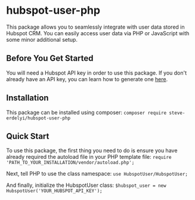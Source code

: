 # hubspot-user-php

This package allows you to seamlessly integrate with user data stored in Hubspot CRM. You can easily access user data via PHP or JavaScript with some minor additional setup.

## Before You Get Started
You will need a Hubspot API key in order to use this package. If you don't already have an API key, you can learn how to generate one [here](https://knowledge.hubspot.com/integrations/how-do-i-get-my-hubspot-api-key).

## Installation
This package can be installed using composer:
`composer require steve-erdelyi/hubspot-user-php`

## Quick Start
To use this package, the first thing you need to do is ensure you have already required the autoload file in your PHP template file:
`require 'PATH_TO_YOUR_INSTALLATION/vendor/autoload.php';`

Next, tell PHP to use the class namespace:
`use HubspotUser/HubspotUser;`

And finally, initialize the HubspotUser class:
`$hubspot_user = new HubspotUser('YOUR_HUBSPOT_API_KEY');`
